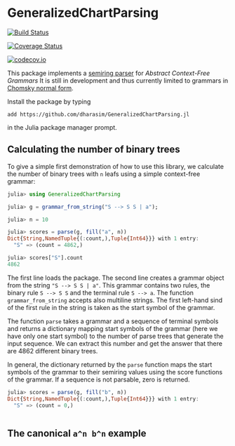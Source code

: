 # GeneralizedChartParsing

[![Build Status](https://travis-ci.org/dharasim/GeneralizedChartParsing.jl.svg?branch=master)](https://travis-ci.org/dharasim/GeneralizedChartParsing.jl)

[![Coverage Status](https://coveralls.io/repos/dharasim/GeneralizedChartParsing.jl/badge.svg?branch=master&service=github)](https://coveralls.io/github/dharasim/GeneralizedChartParsing.jl?branch=master)

[![codecov.io](http://codecov.io/github/dharasim/GeneralizedChartParsing.jl/coverage.svg?branch=master)](http://codecov.io/github/dharasim/GeneralizedChartParsing.jl?branch=master)

This package implements a [semiring parser](https://dash.harvard.edu/bitstream/handle/1/24829603/tr-07-98.pdf?sequence=1) for *Abstract Context-Free Grammars*
It is still in development and thus currently limited to grammars in [Chomsky normal form](https://en.wikipedia.org/wiki/Chomsky_normal_form).

Install the package by typing
```
add https://github.com/dharasim/GeneralizedChartParsing.jl
```

in the Julia package manager prompt.

## Calculating the number of binary trees

To give a simple first demonstration of how to use this library,
we calculate the number of binary trees with `n` leafs
using a simple context-free grammar:

```julia
julia> using GeneralizedChartParsing

julia> g = grammar_from_string("S --> S S | a");

julia> n = 10

julia> scores = parse(g, fill("a", n))
Dict{String,NamedTuple{(:count,),Tuple{Int64}}} with 1 entry:
  "S" => (count = 4862,)

julia> scores["S"].count
4862
```

The first line loads the package. The second line creates a grammar object from
the string `"S --> S S | a"`. This grammar contains two rules, the binary rule
`S --> S S` and the terminal rule `S --> a`. The function `grammar_from_string`
accepts also multiline strings. The first left-hand sind of the first rule in
the string is taken as the start symbol of the grammar.

The function `parse` takes a grammar and a sequence of terminal symbols and
returns a dictionary mapping start symbols of the grammar (here we have only
one start symbol) to the number of parse trees that generate the input sequence.
We can extract this number and get the answer that there are 4862 different
binary trees.

In general, the dictionary returned by the `parse` function maps the start symbols
of the grammar to their semiring values using the score functions of
the grammar. If a sequence is not parsable, zero is returned.

```julia
julia> scores = parse(g, fill("b", n))
Dict{String,NamedTuple{(:count,),Tuple{Int64}}} with 1 entry:
  "S" => (count = 0,)
```

```julia

```



## The canonical `a^n b^n` example
